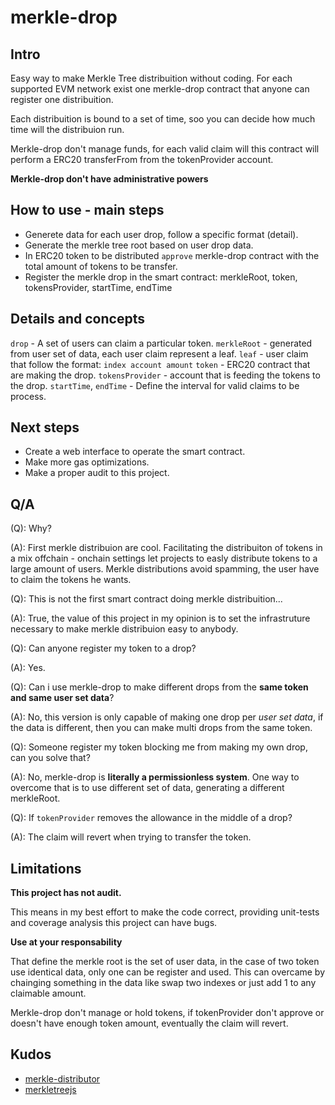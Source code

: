 # merkle-drop

## Intro

Easy way to make Merkle Tree distribuition without coding. For each supported EVM network exist one merkle-drop contract that anyone can register one distribuition.

Each distribuition is bound to a set of time, soo you can decide how much time will the distribuion run.

Merkle-drop don't manage funds, for each valid claim will this contract will perform a ERC20 transferFrom from the tokenProvider account.

**Merkle-drop don't have administrative powers**

## How to use - main steps

- Generete data for each user drop, follow a specific format (detail).
- Generate the merkle tree root based on user drop data.
- In ERC20 token to be distributed `approve` merkle-drop contract with the total amount of tokens to be transfer.
- Register the merkle drop in the smart contract: merkleRoot, token, tokensProvider, startTime, endTime

## Details and concepts

`drop` - A set of users can claim a particular token.
`merkleRoot` - generated from user set of data, each user claim represent a leaf.
`leaf` - user claim that follow the format: `index account amount`
`token` - ERC20 contract that are making the drop.
`tokensProvider` - account that is feeding the tokens to the drop.
`startTime`, `endTime` - Define the interval for valid claims to be process.

## Next steps

- Create a web interface to operate the smart contract.
- Make more gas optimizations.
- Make a proper audit to this project.

## Q/A

(Q): Why?

(A): First merkle distribuion are cool.
Facilitating the distribuiton of tokens in a mix offchain - onchain settings let projects to easly distribute tokens to a large amount of users.
Merkle distributions avoid spamming, the user have to claim the tokens he wants.

(Q): This is not the first smart contract doing merkle distribuition...

(A): True, the value of this project in my opinion is to set the infrastruture necessary to make merkle distribuion easy to anybody.

(Q): Can anyone register my token to a drop?

(A): Yes.

(Q): Can i use merkle-drop to make different drops from the **same token and same user set data**?

(A): No, this version is only capable of making one drop per _user set data_, if the data is different, then you can make multi drops from the same token.

(Q): Someone register my token blocking me from making my own drop, can you solve that?

(A): No, merkle-drop is **literally a permissionless system**. One way to overcome that is to use different set of data, generating a different merkleRoot.

(Q): If `tokenProvider` removes the allowance in the middle of a drop?

(A): The claim will revert when trying to transfer the token.

## Limitations

**This project has not audit.**

This means in my best effort to make the code correct, providing unit-tests and coverage analysis this project can have bugs.

**Use at your responsability**

That define the merkle root is the set of user data, in the case of two token use identical data, only one can be register and used. This can overcame by chainging something in the data like swap two indexes or just add 1 to any claimable amount.

Merkle-drop don't manage or hold tokens, if tokenProvider don't approve or doesn't have enough token amount, eventually the claim will revert.

## Kudos

- [merkle-distributor](https://github.com/Uniswap/merkle-distributor)
- [merkletreejs](https://github.com/miguelmota/merkletreejs)
